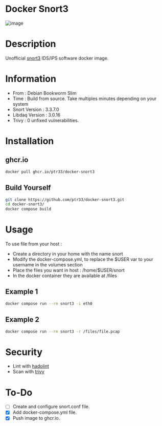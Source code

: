 # Docker Snort3

![image](https://github.com/user-attachments/assets/473c37ec-f137-4813-be4a-c2c23f9dfa21)

# Description
Unofficial [snort3](https://www.snort.org/snort3) IDS/IPS software docker image.

# Information
* From : Debian Bookworm Slim
* Time : Build from source. Take multiples minutes depending on your system
* Snort Version : 3.3.7.0
* Libdaq Version : 3.0.16
* Trivy : 0 unfixed vulnerabilities.

# Installation
## ghcr.io
```bash
docker pull ghcr.io/ptr33/docker-snort3
```

## Build Yourself
```bash
git clone https://github.com/ptr33/docker-snort3.git
cd docker-snort3/
docker compose build
```

# Usage
To use file from your host :
* Create a directory in your home with the name snort
* Modify the docker-compose.yml, to replace the $USER var to your username in the volumes section
* Place the files you want in host : /home/$USER/snort
* In the docker container they are available at /files

## Example 1
```bash
docker compose run --rm snort3 -i eth0
```
## Example 2
```bash
docker compose run --rm snort3 -r /files/file.pcap
```

# Security
* Lint with [hadolint](https://github.com/hadolint/hadolint)
* Scan with [trivy](https://github.com/aquasecurity/trivy)

# To-Do
- [ ] Create and configure snort.conf file.
- [x] Add docker-compose.yml file.
- [x] Push image to ghcr.io.

